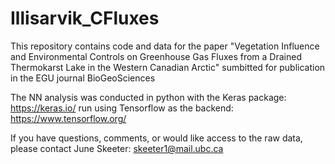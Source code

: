 # Illisarvik_CFluxes
This repository contains code and data for the paper "Vegetation Influence and Environmental Controls on Greenhouse Gas Fluxes from a Drained Thermokarst Lake in the Western Canadian Arctic" sumbitted for publication in the EGU journal BioGeoSciences

The NN analysis was conducted in python with the Keras package:
https://keras.io/
run using Tensorflow as the backend:
https://www.tensorflow.org/

If you have questions, comments, or would like access to the raw data, please contact June Skeeter: skeeter1@mail.ubc.ca
